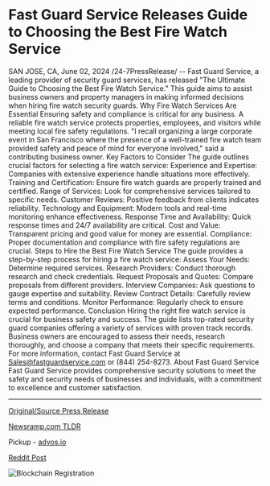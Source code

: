 # Fast Guard Service Releases Guide to Choosing the Best Fire Watch Service

SAN JOSE, CA, June 02, 2024 /24-7PressRelease/ -- Fast Guard Service, a leading provider of security guard services, has released "The Ultimate Guide to Choosing the Best Fire Watch Service." This guide aims to assist business owners and property managers in making informed decisions when hiring fire watch security guards.  Why Fire Watch Services Are Essential  Ensuring safety and compliance is critical for any business. A reliable fire watch service protects properties, employees, and visitors while meeting local fire safety regulations. "I recall organizing a large corporate event in San Francisco where the presence of a well-trained fire watch team provided safety and peace of mind for everyone involved," said a contributing business owner.  Key Factors to Consider  The guide outlines crucial factors for selecting a fire watch service:  Experience and Expertise: Companies with extensive experience handle situations more effectively. Training and Certification: Ensure fire watch guards are properly trained and certified. Range of Services: Look for comprehensive services tailored to specific needs. Customer Reviews: Positive feedback from clients indicates reliability. Technology and Equipment: Modern tools and real-time monitoring enhance effectiveness. Response Time and Availability: Quick response times and 24/7 availability are critical. Cost and Value: Transparent pricing and good value for money are essential. Compliance: Proper documentation and compliance with fire safety regulations are crucial.  Steps to Hire the Best Fire Watch Service  The guide provides a step-by-step process for hiring a fire watch service:  Assess Your Needs: Determine required services. Research Providers: Conduct thorough research and check credentials. Request Proposals and Quotes: Compare proposals from different providers. Interview Companies: Ask questions to gauge expertise and suitability. Review Contract Details: Carefully review terms and conditions. Monitor Performance: Regularly check to ensure expected performance.  Conclusion  Hiring the right fire watch service is crucial for business safety and success. The guide lists top-rated security guard companies offering a variety of services with proven track records. Business owners are encouraged to assess their needs, research thoroughly, and choose a company that meets their specific requirements.  For more information, contact Fast Guard Service at Sales@fastguardservice.com or (844) 254-8273.  About Fast Guard Service  Fast Guard Service provides comprehensive security solutions to meet the safety and security needs of businesses and individuals, with a commitment to excellence and customer satisfaction. 

---

[Original/Source Press Release](https://www.24-7pressrelease.com/press-release/511369/fast-guard-service-releases-guide-to-choosing-the-best-fire-watch-service)
                    

[Newsramp.com TLDR](https://newsramp.com/curated-news/fast-guard-service-releases-ultimate-guide-for-choosing-fire-watch-service/d1ae26b70f10abf2c1e6affe53b458df) 


Pickup - [advos.io](https://advos.io/en/fast-guard-service-releases-guide-to-choosing-the-best-fire-watch-service-a-crucial-resource-for-business-owners/20243599)
 



[Reddit Post](https://www.reddit.com/r/HealthCareNewsInfo/comments/1d70pf3/fast_guard_service_releases_ultimate_guide_for/) 



![Blockchain Registration](https://cdn.newsramp.app/24-7PressRelease/qrcode/246/2/noraGqOG.webp)